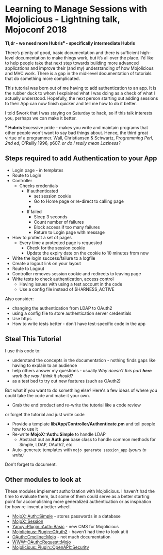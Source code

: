 # Learning to Manage Sessions with Mojolicious - Lightning talk, Mojoconf 2018

**Tl;dr - we need more Hubris⁰ - specifically intermediate Hubris**

There’s plenty of good, basic documentation and there is sufficient high-level 
documentation to make things work, but it’s all over the place.
I'd like to help people take that next step towards building more advanced applications
and improve their (and my) understanding of how Mojolicious and MVC work.
There is a gap in the mid-level documentation of tutorials that do something more complicated.

This tutorial was born out of me having to add authentication to an app.  It is the rubber duck
to whom I explained what I was doing as a check of what I actually understood.
Hopefully, the next person starting out adding sessions to their App can now
finish quicker and tell me how to do it better.


I told $work that I was staying on Saturday to hack, so if this talk interests you,
perhaps we can make it better.

⁰ **Hubris** Excessive pride - makes you write and maintain programs that other people
won't want to say bad things about.  Hence, the third great virtue of a programmer.
Wall, Christiansen & Schwartz, _Programming Perl, 2nd ed_, O'Reilly 1996, p607.
_or do I really mean Laziness?_


## Steps required to add Authentication to your App

* Login page - in templates
* Route to Login
* Controller
    * Checks credentials
        * If authenticated
            * set session cookie
            * Go to Home page or re-direct to calling page
            * 
        * If failed
            * Sleep 3 seconds
            * Count number of failures
            * Block access if too many failures
            * Return to Login page with message
* How to protect a set of pages
    * Every time a protected page is requested
        * Check for the session cookie
        * Update the expiry date on the cookie to 10 minutes from now
* Write the login success/failure to a logfile
* Create a logout link on your layout
* Route to Logout
* Controller removes session cookie and redirects to leaving page
* Write tests to check authentication, access control
    * Having issues with using a test account in the code
    * Use a config file instead of $HARNESS_ACTIVE

Also consider:
* changing the authentication from LDAP to OAuth2
* using a config file to store authentication server credentials
* Use https
* How to write tests better - don’t have test-specific code in the app


## Steal This Tutorial

I use this code to:
* understand the concepts in the documentation - nothing finds gaps like having to explain to an audience
* help others answer my questions - usually _Why doesn't this part **here** work the way I think it should?_
* as a test bed to try out new features (such as OAuth2)

But what if you want to do something else?
Here's a few ideas of where you could take the code and make it your own.

* Grab the end product and re-write the tutorial like a code review

or forget the tutorial and just write code

* Provide a template **lib/App/Controller/Authenticate.pm** and tell people how to use it
* Re-write **MojoX::Auth::Simple** to handle LDAP
    * Abstract out an **Auth.pm** base class to handle common methods for Simple, LDAP, OAuth2, etc
* Auto-generate templates with ```mojo generate session_app``` _(yours to write)_

Don't forget to document.


## Other modules to look at

These modules implement authorization with Mojolicious.  I haven't had the time to evaluate
them, but some of them could serve as a better starting point for accomplishing more generalized
authentication or as inspiration for how re-invent a better wheel.

* [MojoX::Auth::Simple](https://metacpan.org/pod/MojoX::Auth::Simple) - stores passwords in a database
* [MojoX::Session](https://metacpan.org/pod/MojoX::Session)
* [Yancy::Plugin::Auth::Basic](https://metacpan.org/pod/Yancy::Plugin::Auth::Basic) - new CMS for Mojolicious
* [Mojolicious::Plugin::OAuth2](https://metacpan.org/pod/Mojolicious::Plugin::OAuth2) - haven’t had time to look at it
* [OAuth::Cmdline::Mojo](https://metacpan.org/pod/OAuth::Cmdline::Mojo) - not much documentation
* [WWW::OAuth::Request::Mojo](https://metacpan.org/pod/WWW::OAuth::Request::Mojo)
* [Mojolicious::Plugin::OpenAPI::Security](https://metacpan.org/pod/Mojolicious::Plugin::OpenAPI::Security)

